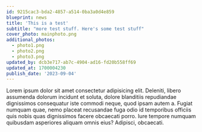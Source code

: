 ```yaml
---
id: 9215cac3-bda2-4857-a514-0ba3a0d4e859
blueprint: news
title: 'This is a test'
subtitle: "more test stuff. Here's some test stuff"
cover_photo: mainphoto.png
additional_photos:
  - photo1.png
  - photo2.png
  - photo3.png
updated_by: dcb3e717-ab7c-4904-ad16-fd20b558ff69
updated_at: 1700004230
publish_date: '2023-09-04'
---
```

Lorem ipsum dolor sit amet consectetur adipisicing elit. Deleniti, libero assumenda dolorum incidunt et soluta, dolore blanditiis repudiandae dignissimos consequatur iste commodi neque, quod ipsam autem a. Fugiat numquam quae, nemo placeat recusandae fuga odio id temporibus officiis quis nobis quas dignissimos facere obcaecati porro. Iure tempore numquam quibusdam asperiores aliquam omnis eius? Adipisci, obcaecati.